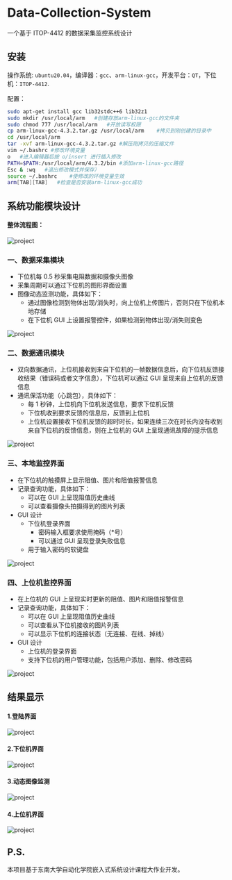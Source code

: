 # Data-Collection-System

一个基于 ITOP-4412 的数据采集监控系统设计

## 安装

操作系统: `ubuntu20.04`，编译器：`gcc`、`arm-linux-gcc`，开发平台：`QT`，下位机：`ITOP-4412`.

配置：
``` bash
sudo apt-get install gcc lib32stdc++6 lib32z1 
sudo mkdir /usr/local/arm   #创建存放arm-linux-gcc的文件夹
sudo chmod 777 /usr/local/arm   #开放读写权限 
cp arm-linux-gcc-4.3.2.tar.gz /usr/local/arm    #拷贝到刚创建的目录中
cd /usr/local/arm 
tar -xvf arm-linux-gcc-4.3.2.tar.gz #解压刚拷贝的压缩文件 
vim ~/.bashrc #修改环境变量
o   #进入编辑器后按 o/insert 进行插入修改
PATH=$PATH:/usr/local/arm/4.3.2/bin #添加arm-linux-gcc路径
Esc & :wq   #退出修改模式并保存）
source ~/.bashrc    #使修改的环境变量生效
arm[TAB][TAB]   #检查是否安装arm-linux-gcc成功
```


## 系统功能模块设计

#### 整体流程图：
![project](./assets/project_framework.png)

### 一、数据采集模块

- 下位机每 0.5 秒采集电阻数据和摄像头图像  
- 采集周期可以通过下位机的图形界面设置  
- 图像动态监测功能，具体如下：  
    -  通过图像检测到物体出现/消失时，向上位机上传图片，否则只在下位机本地存储  
    - 在下位机 GUI 上设置报警控件，如果检测到物体出现/消失则变色

![project](./assets/lower.png)

### 二、数据通讯模块

- 双向数据通讯，上位机接收到来自下位机的一帧数据信息后，向下位机反馈接收结果（错误码或者文字信息），下位机可以通过 GUI 呈现来自上位机的反馈信息   
- 通讯保活功能（心跳包），具体如下： 
  - 每 1 秒钟，上位机向下位机发送信息，要求下位机反馈
  - 下位机收到要求反馈的信息后，反馈到上位机
  - 上位机设置接收下位机反馈的超时时长，如果连续三次在时长内没有收到来自下位机的反馈信息，则在上位机的 GUI 上呈现通讯故障的提示信息

![project](./assets/data_communication.jpg)


### 三、本地监控界面

- 在下位机的触摸屏上显示阻值、图片和阻值报警信息
- 记录查询功能，具体如下： 
  - 可以在 GUI 上呈现阻值历史曲线
  - 可以查看摄像头拍摄得到的图片列表
- GUI 设计 
  - 下位机登录界面
    - 密码输入框要求使用掩码（*号）
    - 可以通过 GUI 呈现登录失败信息
  - 用于输入密码的软键盘

![project](./assets/monitoring.png)

### 四、上位机监控界面

-  在上位机的 GUI 上呈现实时更新的阻值、图片和阻值报警信息 
- 记录查询功能，具体如下：
  - 可以在 GUI 上呈现阻值历史曲线
  - 可以查看从下位机接收的图片列表
  - 可以显示下位机的连接状态（无连接、在线、掉线）
- GUI 设计 
  - 上位机的登录界面
  - 支持下位机的用户管理功能，包括用户添加、删除、修改密码

![project](./assets/upper.png)


## 结果显示
#### 1.登陆界面
![project](./assets/login.png)

#### 2.下位机界面
![project](./assets/lower_ui.png)

#### 3.动态图像监测
![project](./assets/monitoring_ui.png)

#### 4.上位机界面
![project](./assets/upper_ui.png)


## P.S.
本项目基于东南大学自动化学院嵌入式系统设计课程大作业开发。
